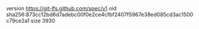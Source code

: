 version https://git-lfs.github.com/spec/v1
oid sha256:873cc12bd6d7adebc00f0e2ce4cfbf2407f5967e38ed085cd3ac1500c79ce2a1
size 3930
